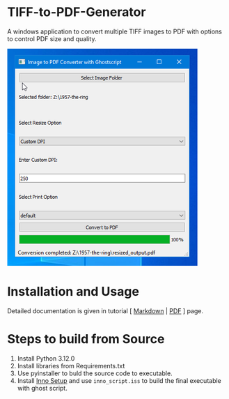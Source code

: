 # TIFF-to-PDF-Generator
A windows application to convert multiple TIFF images to PDF with options to control PDF size and quality.

![](docs/pics/Pictures/10000000000001B5000001F256A25F22B3BDCB04.png)

# Installation and Usage

Detailed documentation is given in tutorial [ [Markdown](docs/TIF_pdf_documentation.md) | [PDF](docs/TIF_pdf_documentation.pdf) ] page.

# Steps to build from Source

1. Install Python 3.12.0
2. Install libraries from Requirements.txt
3. Use pyinstaller to buld the source code to executable.
4. Install [Inno Setup](https://jrsoftware.org/isinfo.php) and use `inno_script.iss` to build the final executable with ghost script.


